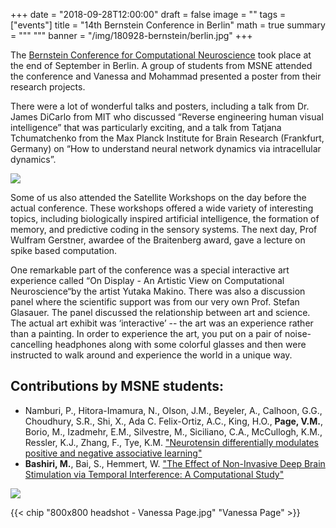 +++
date = "2018-09-28T12:00:00"
draft = false
image = ""
tags = ["events"]
title = "14th Bernstein Conference in Berlin" 
math = true
summary = """
"""
banner = "/img/180928-bernstein/berlin.jpg"
+++

The [Bernstein Conference for Computational Neuroscience](http://bernstein-conference.de/) took place at the end of September in Berlin. A group of students from MSNE attended the conference and Vanessa and Mohammad presented a poster from their research projects. 

There were a lot of wonderful talks and posters, including a talk from Dr. James DiCarlo from MIT who discussed “Reverse engineering human visual intelligence” that was particularly exciting, and a talk from Tatjana Tchumatchenko from the Max Planck Institute for Brain Research (Frankfurt, Germany) on “How to understand neural network dynamics via intracellular dynamics”. 

![](/img/180928-bernstein/vanessa-glasses.jpg)  

Some of us also attended the Satellite Workshops on the day before the actual conference. These workshops offered a wide variety of interesting topics, including biologically inspired artificial intelligence, the formation of memory, and predictive coding in the sensory systems. The next day, Prof Wulfram Gerstner, awardee of the Braitenberg award, gave a lecture on spike based computation.


One remarkable part of the conference was a special interactive art experience called “On Display - An Artistic View on Computational Neuroscience“by the artist Yutaka Makino. There was also a discussion panel where the scientific support was from our very own Prof. Stefan Glasauer. The panel discussed the relationship between art and science. The actual art exhibit was ‘interactive’ -- the art was an experience rather than a painting. In order to experience the art, you put on a pair of noise-cancelling headphones along with some colorful glasses and then were instructed to walk around and experience the world in a unique way. 

## Contributions by MSNE students: 


- Namburi, P., Hitora-Imamura, N., Olson, J.M., Beyeler, A., Calhoon, G.G., Choudhury, S.R.,  Shi, X., Ada C. Felix-Ortiz, A.C., King, H.O., **Page, V.M.**, Borio, M., Izadmehr, E.M., Silvestre, M., Siciliano, C.A., McCullogh, K.M., Ressler, K.J., Zhang, F., Tye, K.M. ["Neurotensin differentially modulates positive and negative associative learning"](https://abstracts.g-node.org/conference/BC18/abstracts#/uuid/8843ea03-234b-4f8a-b782-e098850e155c)
- **Bashiri, M.**, Bai, S., Hemmert, W. ["The Effect of Non-Invasive Deep Brain Stimulation via Temporal Interference: A Computational Study"](https://abstracts.g-node.org/conference/BC18/abstracts#/uuid/e7077e50-8edd-47b7-b22b-171db7e8d450)


![](/img/180928-bernstein/vanessa-poster.jpg)

{{< chip "800x800 headshot - Vanessa Page.jpg" "Vanessa Page" >}}
